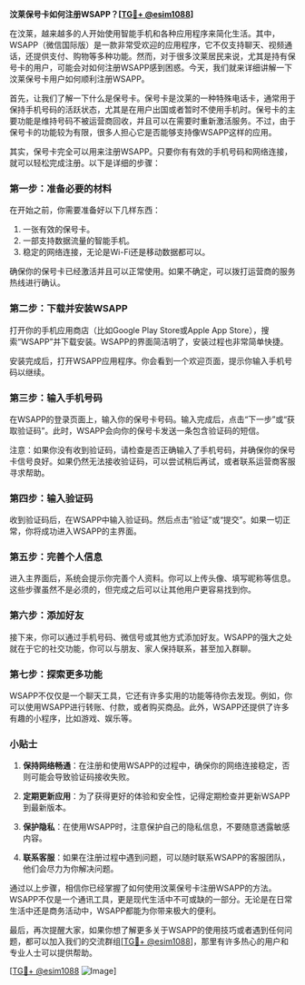 **汶莱保号卡如何注册WSAPP？[[TG💪+ @esim1088](https://t.me/s/esim1088)]**

在汶莱，越来越多的人开始使用智能手机和各种应用程序来简化生活。其中，WSAPP（微信国际版）是一款非常受欢迎的应用程序，它不仅支持聊天、视频通话，还提供支付、购物等多种功能。然而，对于很多汶莱居民来说，尤其是持有保号卡的用户，可能会对如何注册WSAPP感到困惑。今天，我们就来详细讲解一下汶莱保号卡用户如何顺利注册WSAPP。

首先，让我们了解一下什么是保号卡。保号卡是汶莱的一种特殊电话卡，通常用于保持手机号码的活跃状态，尤其是在用户出国或者暂时不使用手机时。保号卡的主要功能是维持号码不被运营商回收，并且可以在需要时重新激活服务。不过，由于保号卡的功能较为有限，很多人担心它是否能够支持像WSAPP这样的应用。

其实，保号卡完全可以用来注册WSAPP。只要你有有效的手机号码和网络连接，就可以轻松完成注册。以下是详细的步骤：

### 第一步：准备必要的材料

在开始之前，你需要准备好以下几样东西：
1. 一张有效的保号卡。
2. 一部支持数据流量的智能手机。
3. 稳定的网络连接，无论是Wi-Fi还是移动数据都可以。

确保你的保号卡已经激活并且可以正常使用。如果不确定，可以拨打运营商的服务热线进行确认。

### 第二步：下载并安装WSAPP

打开你的手机应用商店（比如Google Play Store或Apple App Store），搜索“WSAPP”并下载安装。WSAPP的界面简洁明了，安装过程也非常简单快捷。

安装完成后，打开WSAPP应用程序。你会看到一个欢迎页面，提示你输入手机号码以继续。

### 第三步：输入手机号码

在WSAPP的登录页面上，输入你的保号卡号码。输入完成后，点击“下一步”或“获取验证码”。此时，WSAPP会向你的保号卡发送一条包含验证码的短信。

注意：如果你没有收到验证码，请检查是否正确输入了手机号码，并确保你的保号卡信号良好。如果仍然无法接收验证码，可以尝试稍后再试，或者联系运营商客服寻求帮助。

### 第四步：输入验证码

收到验证码后，在WSAPP中输入验证码。然后点击“验证”或“提交”。如果一切正常，你将成功进入WSAPP的主界面。

### 第五步：完善个人信息

进入主界面后，系统会提示你完善个人资料。你可以上传头像、填写昵称等信息。这些步骤虽然不是必须的，但完成之后可以让其他用户更容易找到你。

### 第六步：添加好友

接下来，你可以通过手机号码、微信号或其他方式添加好友。WSAPP的强大之处就在于它的社交功能，你可以与朋友、家人保持联系，甚至加入群聊。

### 第七步：探索更多功能

WSAPP不仅仅是一个聊天工具，它还有许多实用的功能等待你去发现。例如，你可以使用WSAPP进行转账、付款，或者购买商品。此外，WSAPP还提供了许多有趣的小程序，比如游戏、娱乐等。

### 小贴士

1. **保持网络畅通**：在注册和使用WSAPP的过程中，确保你的网络连接稳定，否则可能会导致验证码接收失败。
   
2. **定期更新应用**：为了获得更好的体验和安全性，记得定期检查并更新WSAPP到最新版本。

3. **保护隐私**：在使用WSAPP时，注意保护自己的隐私信息，不要随意透露敏感内容。

4. **联系客服**：如果在注册过程中遇到问题，可以随时联系WSAPP的客服团队，他们会尽力为你解决问题。

通过以上步骤，相信你已经掌握了如何使用汶莱保号卡注册WSAPP的方法。WSAPP不仅是一个通讯工具，更是现代生活中不可或缺的一部分。无论是在日常生活中还是商务活动中，WSAPP都能为你带来极大的便利。

最后，再次提醒大家，如果你想了解更多关于WSAPP的使用技巧或者遇到任何问题，都可以加入我们的交流群组[[TG💪+ @esim1088](https://t.me/s/esim1088)]，那里有许多热心的用户和专业人士可以提供帮助。

[[TG💪+ @esim1088](https://t.me/s/esim1088) ![Image](https://i.postimg.cc/4NQfJmqS/Snipaste-2025-05-13-00-14-12.png)]